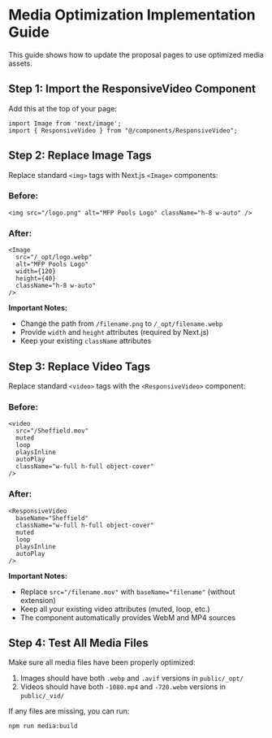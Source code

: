 # Media Optimization Implementation Guide

This guide shows how to update the proposal pages to use optimized media assets.

## Step 1: Import the ResponsiveVideo Component

Add this at the top of your page:

```tsx
import Image from 'next/image';
import { ResponsiveVideo } from "@/components/ResponsiveVideo";
```

## Step 2: Replace Image Tags

Replace standard `<img>` tags with Next.js `<Image>` components:

### Before:
```tsx
<img src="/logo.png" alt="MFP Pools Logo" className="h-8 w-auto" />
```

### After:
```tsx
<Image 
  src="/_opt/logo.webp" 
  alt="MFP Pools Logo" 
  width={120}
  height={40}
  className="h-8 w-auto"
/>
```

**Important Notes:**
- Change the path from `/filename.png` to `/_opt/filename.webp`
- Provide `width` and `height` attributes (required by Next.js)
- Keep your existing `className` attributes

## Step 3: Replace Video Tags

Replace standard `<video>` tags with the `<ResponsiveVideo>` component:

### Before:
```tsx
<video 
  src="/Sheffield.mov" 
  muted 
  loop 
  playsInline 
  autoPlay 
  className="w-full h-full object-cover"
/>
```

### After:
```tsx
<ResponsiveVideo 
  baseName="Sheffield"
  className="w-full h-full object-cover"
  muted
  loop
  playsInline
  autoPlay
/>
```

**Important Notes:**
- Replace `src="/filename.mov"` with `baseName="filename"` (without extension)
- Keep all your existing video attributes (muted, loop, etc.)
- The component automatically provides WebM and MP4 sources

## Step 4: Test All Media Files

Make sure all media files have been properly optimized:

1. Images should have both `.webp` and `.avif` versions in `public/_opt/`
2. Videos should have both `-1080.mp4` and `-720.webm` versions in `public/_vid/`

If any files are missing, you can run:
```bash
npm run media:build
```